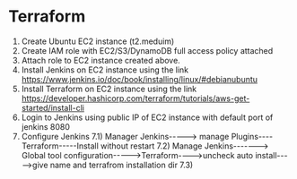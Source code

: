 # Terraform
1) Create Ubuntu EC2 instance (t2.meduim) 
2) Create IAM role with EC2/S3/DynamoDB full access policy attached
3) Attach role to EC2 instance created above. 
4) Install Jenkins on EC2 instance using the link https://www.jenkins.io/doc/book/installing/linux/#debianubuntu
5) Install Terraform on EC2 instance using the link https://developer.hashicorp.com/terraform/tutorials/aws-get-started/install-cli
6) Login to Jenkins using public IP of EC2 instance with default port of jenkins 8080
7) Configure Jenkins
      7.1) Manager Jenkins-----> manage Plugins----Terraform-----Install without restart
      7.2) Manage Jenkins-------> Global tool configuration----->Terraform---->uncheck auto install----->give name and terrafrom installation dir
      7.3) 
